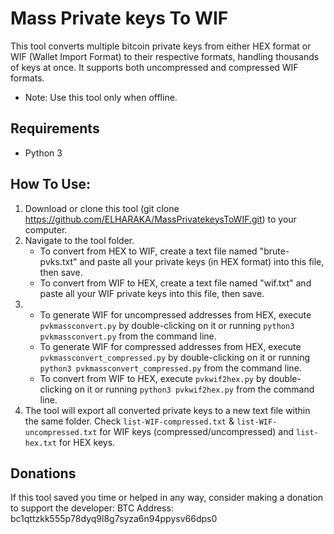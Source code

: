 # Mass Private keys To WIF
This tool converts multiple bitcoin private keys from either HEX format or WIF (Wallet Import Format) to their respective formats, handling thousands of keys at once. It supports both uncompressed and compressed WIF formats.
* Note: Use this tool only when offline.

## Requirements
- Python 3

## How To Use:
1) Download or clone this tool (git clone https://github.com/ELHARAKA/MassPrivatekeysToWIF.git) to your computer.
2) Navigate to the tool folder.
   - To convert from HEX to WIF, create a text file named "brute-pvks.txt" and paste all your private keys (in HEX format) into this file, then save.
   - To convert from WIF to HEX, create a text file named "wif.txt" and paste all your WIF private keys into this file, then save.
3)
    - To generate WIF for uncompressed addresses from HEX, execute `pvkmassconvert.py` by double-clicking on it or running `python3 pvkmassconvert.py` from the command line.
    - To generate WIF for compressed addresses from HEX, execute `pvkmassconvert_compressed.py` by double-clicking on it or running `python3 pvkmassconvert_compressed.py` from the command line.
    - To convert from WIF to HEX, execute `pvkwif2hex.py` by double-clicking on it or running `python3 pvkwif2hex.py` from the command line.
4) The tool will export all converted private keys to a new text file within the same folder. Check `list-WIF-compressed.txt` & `list-WIF-uncompressed.txt` for WIF keys (compressed/uncompressed) and `list-hex.txt` for HEX keys.

## Donations
If this tool saved you time or helped in any way, consider making a donation to support the developer:
BTC Address: bc1qttzkk555p78dyq9l8g7syza6n94ppysv66dps0
